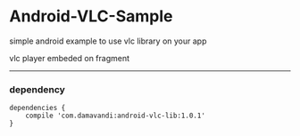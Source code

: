 # Android-VLC-Sample
simple android example to use vlc library on your app 

vlc player embeded on fragment

****

### dependency
```
dependencies {
    compile 'com.damavandi:android-vlc-lib:1.0.1'
}
```